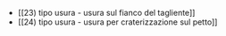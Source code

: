 - [[23) tipo usura - usura sul fianco del tagliente]]
- [[24) tipo usura - usura per craterizzazione sul petto]]
